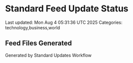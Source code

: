 # Standard Feed Update Status
Last updated: Mon Aug  4 05:31:36 UTC 2025
Categories: technology,business,world

## Feed Files Generated

Generated by Standard Updates Workflow
